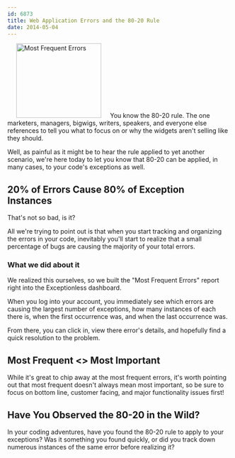 ```yaml
---
id: 6873
title: Web Application Errors and the 80-20 Rule
date: 2014-05-04
---
```

[<img loading="lazy" class="alignright  wp-image-146" style="margin-left: 20px; margin-right: 20px;" alt="Most Frequent Errors" src="/assets/img/news/most-frequent-300x262.png" width="192" height="168" data-id="146" srcset="/assets/img/most-frequent-300x262.png 300w, /assets/most-frequent.png 715w" sizes="(max-width: 192px) 100vw, 192px" />](/assets/most-frequent.png)You know the 80-20 rule. The one marketers, managers, bigwigs, writers, speakers, and everyone else references to tell you what to focus on or why the widgets aren't selling like they should.

Well, as painful as it might be to hear the rule applied to yet another scenario, we're here today to let you know that 80-20 can be applied, in many cases, to your code's exceptions as well. <!--more-->

## 20% of Errors Cause 80% of Exception Instances

That's not so bad, is it?

All we're trying to point out is that when you start tracking and organizing the errors in your code, inevitably you'll start to realize that a small percentage of bugs are causing the majority of your total errors.

### What we did about it

We realized this ourselves, so we built the "Most Frequent Errors" report right into the Exceptionless dashboard.

When you log into your account, you immediately see which errors are causing the largest number of exceptions, how many instances of each there is, when the first occurrence was, and when the last occurrence was.

From there, you can click in, view there error's details, and hopefully find a quick resolution to the problem.

## Most Frequent <> Most Important

While it's great to chip away at the most frequent errors, it's worth pointing out that most frequent doesn't always mean most important, so be sure to focus on bottom line, customer facing, and major functionality issues first!

## Have You Observed the 80-20 in the Wild?

In your coding adventures, have you found the 80-20 rule to apply to your exceptions? Was it something you found quickly, or did you track down numerous instances of the same error before realizing it?
